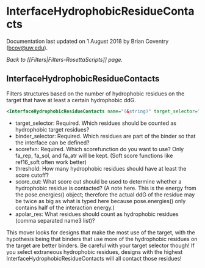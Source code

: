 # InterfaceHydrophobicResidueContacts

Documentation last updated on 1 August 2018 by Brian Coventry (bcov@uw.edu).

*Back to [[Filters|Filters-RosettaScripts]] page.*
## InterfaceHydrophobicResidueContacts

Filters structures based on the number of hydrophobic residues on the target that have at least a certain hydrophobic ddG.

```xml
<InterfaceHydrophobicResidueContacts name="(&string)" target_selector="(&string)" binder_selector="(&string)" scorefxn="(&string)" threshold="(5 &int)" score_cut="(-0.5 &Real)" apolar_res"(ALA,CYS,CYD,PHE,ILE,LEU,MET,PRO,THR,VAL,TRP,TYR &string)" />
```

-   target\_selector: Required. Which residues should be counted as hydrophobic target residues?
-   binder\_selector: Required. Which residues are part of the binder so that the interface can be defined?
-   scorefxn: Required. Which scorefunction do you want to use? Only fa_rep, fa_sol, and fa_atr will be kept. (Soft score functions like ref16_soft often work better)
-   threshold: How many hydrophobic residues should have at least the score cutoff?
-   score\_cut: What score cut should be used to determine whether a hydrophobic residue is contacted? (A note here. This is the energy from the pose.energies() object; therefore the actual ddG of the residue may be twice as big as what is typed here because pose.energies() only contains half of the interaction energy.)
-   apolar\_res: What residues should count as hydrophobic residues (comma separated name3 list)?

This mover looks for designs that make the most use of the target, with the hypothesis being that binders that use more of the hydrophobic residues on the target are better binders. Be careful with your target selector though! If you select extraneous hydrophobic residues, designs with the highest InterfaceHydrophobicResidueContacts will all contact those residues!


